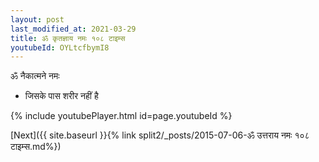 ```yaml
---
layout: post
last_modified_at: 2021-03-29
title: ॐ कृतज्ञाय नमः १०८ टाइम्स
youtubeId: OYLtcfbymI8
---
```

 
 
 ॐ नैकात्मने नमः  
 
 -  जिसके पास शरीर नहीं है 
 
  
 
  
 
 
 
 
 
 


{% include youtubePlayer.html id=page.youtubeId %}
 
[Next]({{ site.baseurl }}{% link  split2/_posts/2015-07-06-ॐ उत्तराय नमः १०८ टाइम्स.md%})
 
